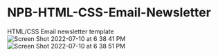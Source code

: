 # NPB-HTML-CSS-Email-Newsletter
HTML/CSS Email newsletter template
![Screen Shot 2022-07-10 at 6 38 41 PM](https://user-images.githubusercontent.com/95257445/178164789-3ad89ba6-d27b-4e50-aa20-0ad216b05826.png)
![Screen Shot 2022-07-10 at 6 38 51 PM](https://user-images.githubusercontent.com/95257445/178164791-024905f7-df0d-4f1c-9dbf-b5821db02361.png)
